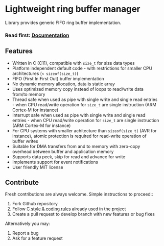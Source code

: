 # Lightweight ring buffer manager

Library provides generic FIFO ring buffer implementation.

<h3>Read first: <a href="http://docs.majerle.eu/projects/lwrb/">Documentation</a></h3>

## Features

* Written in C (C11), compatible with ``size_t`` for size data types
* Platform independent default code - with restrictions for smaller CPU architectures (`< sizeof(size_t)`)
* FIFO (First In First Out) buffer implementation
* No dynamic memory allocation, data is static array
* Uses optimized memory copy instead of loops to read/write data from/to memory
* Thread safe when used as pipe with single write and single read entries - when CPU read/write operation for `size_t` are single instruction (ARM Cortex-M for instance)
* Interrupt safe when used as pipe with single write and single read entries - when CPU read/write operation for `size_t` are single instruction (ARM Cortex-M for instance)
* For CPU systems with smaller achitecture than `sizeof(size_t)` (AVR for instance), atomic protection is required for read-write operation of buffer writes
* Suitable for DMA transfers from and to memory with zero-copy overhead between buffer and application memory
* Supports data peek, skip for read and advance for write
* Implements support for event notifications
* User friendly MIT license

## Contribute

Fresh contributions are always welcome. Simple instructions to proceed::

1. Fork Github repository
2. Follow [C style & coding rules](https://github.com/MaJerle/c-code-style) already used in the project
3. Create a pull request to develop branch with new features or bug fixes

Alternatively you may:

1. Report a bug
2. Ask for a feature request